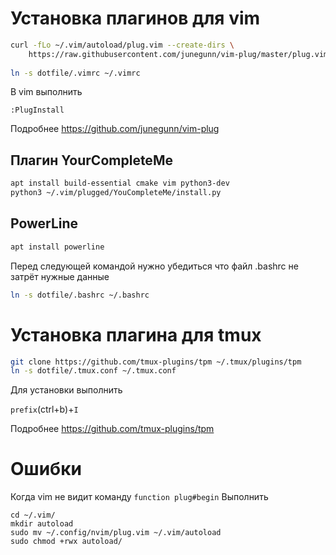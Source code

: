 # Установка плагинов для vim

```bash
curl -fLo ~/.vim/autoload/plug.vim --create-dirs \
    https://raw.githubusercontent.com/junegunn/vim-plug/master/plug.vim
    
ln -s dotfile/.vimrc ~/.vimrc
```

В vim выполнить 

```vim
:PlugInstall
```

Подробнее https://github.com/junegunn/vim-plug


## Плагин YourCompleteMe

```bash
apt install build-essential cmake vim python3-dev
python3 ~/.vim/plugged/YouCompleteMe/install.py
```

## PowerLine 

```bash
apt install powerline

```

Перед следующей командой нужно убедиться что файл .bashrc не затрёт нужные данные 

```bash
ln -s dotfile/.bashrc ~/.bashrc
```

# Установка плагина для tmux

```bash
git clone https://github.com/tmux-plugins/tpm ~/.tmux/plugins/tpm
ln -s dotfile/.tmux.conf ~/.tmux.conf

```

Для установки выполнить 

```prefix```(ctrl+b)+```I```

Подробнее https://github.com/tmux-plugins/tpm

# Ошибки 

Когда vim не видит команду `function plug#begin`
Выполнить
```
cd ~/.vim/
mkdir autoload
sudo mv ~/.config/nvim/plug.vim ~/.vim/autoload
sudo chmod +rwx autoload/
```
